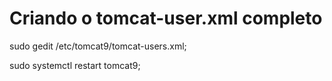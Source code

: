 # Criando o tomcat-user.xml completo

sudo gedit /etc/tomcat9/tomcat-users.xml;

<role rolename="tomcat"/>
<role rolename="admin-script"/>
<role rolename="manager-script"/>
<role rolename="manager-gui"/>
<role rolename="manager-jmx"/>
<role rolename="manager-status"/>
<role rolename="manager"/>
<role rolename="admin"/>

<user username="admin" password="admin" roles="administrador"/>
<user username="usuario" password="usuario" roles="usuario"/>

<user username="tomcat" password="tomcat" roles="admin,admin-gui,manager,manager-gui,manager-script"/>


sudo systemctl restart tomcat9;

